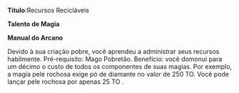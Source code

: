 **Titulo**:Recursos Recicláveis

**Talento de Magia**

**Manual do Arcano**

 Devido à sua criação pobre, você aprendeu a administrar seus recursos habilmente. Pré-requisito: Mago Pobretão. Benefício: você domonui para um décimo o custo de todos os componentes de suas magias. Por exemplo, a magia pele rochosa exige pó de diamante no valor de 250 TO. Você pode lançar pele rochosa por apenas 25 TO .